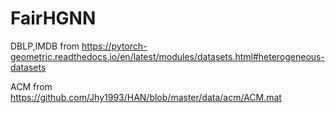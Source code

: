# FairHGNN
DBLP,IMDB from https://pytorch-geometric.readthedocs.io/en/latest/modules/datasets.html#heterogeneous-datasets


ACM from https://github.com/Jhy1993/HAN/blob/master/data/acm/ACM.mat
